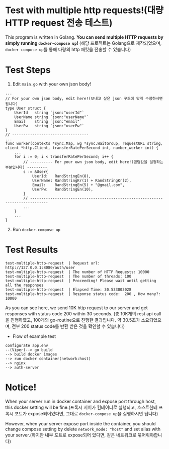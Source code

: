# Test with multiple http requests!(대량 HTTP request 전송 테스트)

This program is written in Golang. **You can send multiple HTTP requests by simply running `docker-compose up`!**
(해당 프로젝트는 Golang으로 제작되었으며, `docker-compose up`를 통해 다량의 http 패킷을 전송할 수 있습니다)

# Test Steps
1. Edit `main.go` with your own json body!
```golang
...
// For your own json body, edit here!(보내고 싶은 json 구조에 맞게 수정하시면 됩니다)
type User struct {
	UserId   string `json:"userId"`
	UserName string `json:"userName"`
	Email    string `json:"email"`
	UserPw   string `json:"userPw"`
}
// ----------------------------------
...
func worker(contexts *sync.Map, wg *sync.WaitGroup, requestURL string, client *http.Client, transferRatePerSecond int, number_worker int) {
	...
	for i := 0; i < transferRatePerSecond; i++ {
		// ---------- For your own json body, edit here!(랜덤값을 설정하는 부분입니다) ---------
		s := &User{
			UserId:   RandStringEn(8),
			UserName: RandStringKr(1) + RandStringKr(2),
			Email:    RandStringEn(5) + "@gmail.com",
			UserPw:   RandStringEn(10),
		}
        // ------------------------------------------------------------------------------
		...
	}
    ...
}
```
2. Run `docker-compose up`

# Test Results

```
test-multiple-http-request  | Request url: http://127.0.0.1:8080/auth/user
test-multiple-http-request  | The number of HTTP Requests: 10000
test-multiple-http-request  | The number of threads: 100
test-multiple-http-request  | Proceeding! Please wait until getting all the responses
test-multiple-http-request  | Elapsed Time: 30.533003028
test-multiple-http-request  | Response status code:  200 , How many?:  10000
```

As you can see here, we send 10K http request to our server and get responses with status code 200 within 30 seconds.
(총 10K개의 rest api call 을 진행하였고, 100개의 go-routine으로 진행한 결과입니다. 약 30.5초가 소요되었으며, 전부 200 status code를 반환 받은 것을 확인할 수 있습니다)

* Flow of example test

```
configurate app.env
--(Viper)--> go build
--> build docker images
--> run docker container(network:host)
--> nginx
--> auth-server
```

# **Notice!**
When your server run in docker container and expose port through host, this docker setting will be fine.(프록시 서버가 컨테이너로 실행되고, 호스트한테 프록시 포트가 expose되어있다면, 그대로 `docker-compose up`을 실행하시면 됩니다)

However, when your server expose port inside the container, you should change compose setting by delete `network_mode: "host"` and set alias with your server.(하지만 내부 포트로 expose되어 있다면, 같은 네트워크로 묶어줘야합니다)